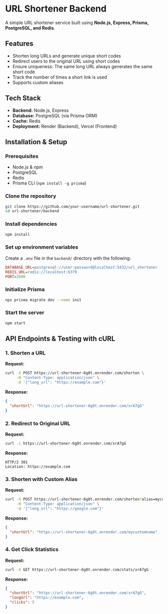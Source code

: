 # URL Shortener Backend

A simple URL shortener service built using **Node.js, Express, Prisma, PostgreSQL, and Redis**.

## Features
- Shorten long URLs and generate unique short codes
- Redirect users to the original URL using short codes
- Ensure uniqueness: The same long URL always generates the same short code
- Track the number of times a short link is used
- Supports custom aliases

## Tech Stack
- **Backend:** Node.js, Express
- **Database:** PostgreSQL (via Prisma ORM)
- **Cache:** Redis
- **Deployment:** Render (Backend), Vercel (Frontend)

## Installation & Setup
### Prerequisites
- Node.js & npm
- PostgreSQL
- Redis
- Prisma CLI (`npm install -g prisma`)

### Clone the repository
```sh
git clone https://github.com/your-username/url-shortener.git
cd url-shortener/backend
```

### Install dependencies
```sh
npm install
```

### Set up environment variables
Create a `.env` file in the `backend/` directory with the following:
```ini
DATABASE_URL=postgresql://user:password@localhost:5432/url_shortener
REDIS_URL=redis://localhost:6379
PORT=3000
```

### Initialize Prisma
```sh
npx prisma migrate dev --name init
```

### Start the server
```sh
npm start
```

## API Endpoints & Testing with cURL

### 1. Shorten a URL
**Request:**
```sh
curl -X POST https://url-shortener-6g8t.onrender.com/shorten \
     -H "Content-Type: application/json" \
     -d '{"long_url": "https://example.com"}'
```
**Response:**
```json
{
  "shortUrl": "https://url-shortener-6g8t.onrender.com/xrA7gG"
}
```

### 2. Redirect to Original URL
**Request:**
```sh
curl -i https://url-shortener-6g8t.onrender.com/xrA7gG
```
**Response:**
```http
HTTP/2 301
Location: https://example.com
```

### 3. Shorten with Custom Alias
**Request:**
```sh
curl -X POST https://url-shortener-6g8t.onrender.com/shorten?alias=mycustomname \
     -H "Content-Type: application/json" \
     -d '{"long_url": "https://google.com"}'
```
**Response:**
```json
{
  "shortUrl": "https://url-shortener-6g8t.onrender.com/mycustomname"
}
```

### 4. Get Click Statistics
**Request:**
```sh
curl -X GET https://url-shortener-6g8t.onrender.com/stats/xrA7gG
```
**Response:**
```json
{
  "shortUrl": "https://url-shortener-6g8t.onrender.com/xrA7gG",
  "longUrl": "https://example.com",
  "clicks": 5
}
```


